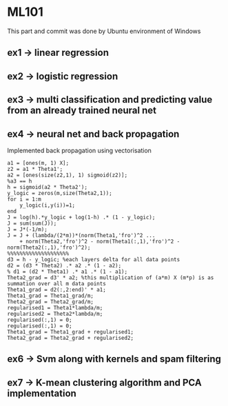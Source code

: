 # ML101
This part and commit was done by Ubuntu environment of Windows

## ex1 -> linear regression
## ex2 -> logistic regression
## ex3 -> multi classification and predicting value from an already trained neural net
## ex4 -> neural net and back propagation
Implemented back propagation using vectorisation 
```
a1 = [ones(m, 1) X];
z2 = a1 * Theta1';
a2 = [ones(size(z2,1), 1) sigmoid(z2)];
%a3 == h
h = sigmoid(a2 * Theta2');
y_logic = zeros(m,size(Theta2,1));
for i = 1:m
    y_logic(i,y(i))=1;
end
J = log(h).*y_logic + log(1-h) .* (1 - y_logic);
J = sum(sum(J));
J = J*(-1/m);
J = J + (lambda/(2*m))*(norm(Theta1,'fro')^2 ...
    + norm(Theta2,'fro')^2 - norm(Theta1(:,1),'fro')^2 - norm(Theta2(:,1),'fro')^2);
%%%%%%%%%%%%%%%%%%%%
d3 = h - y_logic; %each layers delta for all data points
d2 = (d3 * Theta2) .* a2 .* (1 - a2);
% d1 = (d2 * Theta1) .* a1 .* (1 - a1);
Theta2_grad = d3' * a2; %this multiplication of (a*m) X (m*p) is as summation over all m data points
Theta1_grad = d2(:,2:end)' * a1;
Theta1_grad = Theta1_grad/m;
Theta2_grad = Theta2_grad/m;
regularised1 = Theta1*lambda/m;
regularised2 = Theta2*lambda/m;
regularised(:,1) = 0;
regularised(:,1) = 0;
Theta1_grad = Theta1_grad + regularised1;
Theta2_grad = Theta2_grad + regularised2;
```

## ex6 -> Svm along with kernels and spam filtering
## ex7 -> K-mean clustering algorithm and PCA implementation

